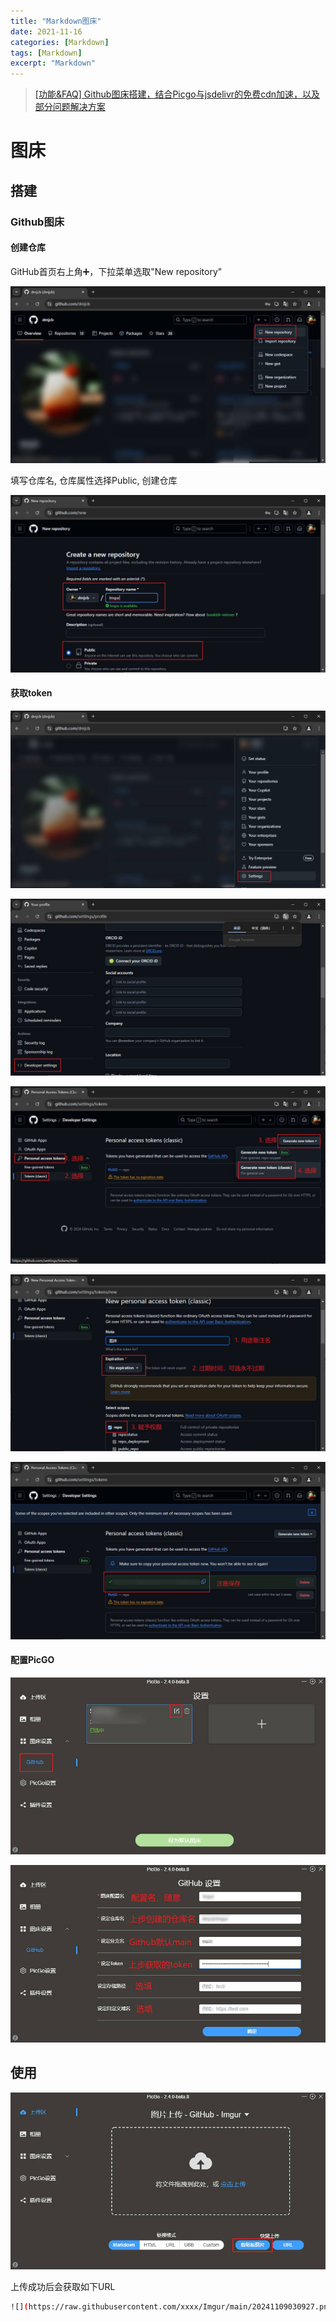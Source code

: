 ```yaml
---
title: "Markdown图床"
date: 2021-11-16
categories: [Markdown]
tags: [Markdown]
excerpt: "Markdown"
---
```


> [[功能&FAQ] Github图床搭建，结合Picgo与jsdelivr的免费cdn加速，以及部分问题解决方案](https://www.cnblogs.com/MorningMaple/p/17978113)

# 图床

## 搭建

### Github图床

#### 创建仓库

GitHub首页右上角➕，下拉菜单选取"New repository"

![](/assets/image/20241109_025103.jpg)

填写仓库名, 仓库属性选择Public, 创建仓库

![](/assets/image/20241109_025225.jpg)

#### 获取token

![](/assets/image/20241109_025445.jpg)

![](/assets/image/20241109_025522.jpg)

![](/assets/image/20241109_025728.jpg)

![](/assets/image/20241109_025932.jpg)

![](/assets/image/20241109_030042.jpg)

#### 配置PicGO

![](/assets/image/20241109_030422.jpg)

![](/assets/image/20241109_030817.jpg)

## 使用

![](/assets/image/20241110_033702.jpg)

上传成功后会获取如下URL

```sh
![](https://raw.githubusercontent.com/xxxx/Imgur/main/20241109030927.png)
```
